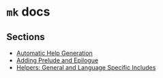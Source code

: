 # `mk` docs

## Sections

- [Automatic Help Generation](./01-automatic-help.md)
- [Adding Prelude and Epilogue](./02-prelude-and-epilogue.md)
- [Helpers: General and Language Specific Includes](./03-includes.md)
